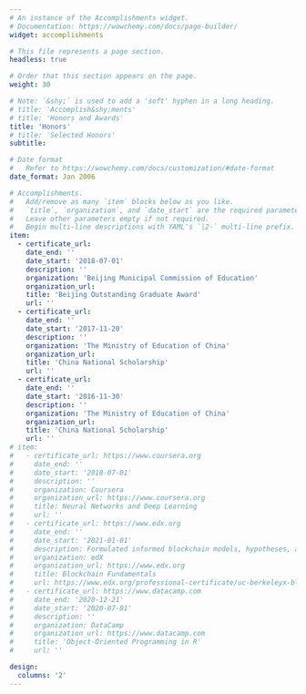 ```yaml
---
# An instance of the Accomplishments widget.
# Documentation: https://wowchemy.com/docs/page-builder/
widget: accomplishments

# This file represents a page section.
headless: true

# Order that this section appears on the page.
weight: 30

# Note: `&shy;` is used to add a 'soft' hyphen in a long heading.
# title: 'Accomplish&shy;ments'
# title: 'Honors and Awards'
title: 'Honors'
# title: 'Selected Honors'
subtitle:

# Date format
#   Refer to https://wowchemy.com/docs/customization/#date-format
date_format: Jan 2006

# Accomplishments.
#   Add/remove as many `item` blocks below as you like.
#   `title`, `organization`, and `date_start` are the required parameters.
#   Leave other parameters empty if not required.
#   Begin multi-line descriptions with YAML's `|2-` multi-line prefix.
item:
  - certificate_url: 
    date_end: ''
    date_start: '2018-07-01'
    description: ''
    organization: 'Beijing Municipal Commission of Education'
    organization_url: 
    title: 'Beijing Outstanding Graduate Award'
    url: ''
  - certificate_url: 
    date_end: ''
    date_start: '2017-11-20'
    description: ''
    organization: 'The Ministry of Education of China'
    organization_url: 
    title: 'China National Scholarship'
    url: ''
  - certificate_url: 
    date_end: ''
    date_start: '2016-11-30'
    description: ''
    organization: 'The Ministry of Education of China'
    organization_url: 
    title: 'China National Scholarship'
    url: ''
# item:
#   - certificate_url: https://www.coursera.org
#     date_end: ''
#     date_start: '2018-07-01'
#     description: ''
#     organization: Coursera
#     organization_url: https://www.coursera.org
#     title: Neural Networks and Deep Learning
#     url: ''
#   - certificate_url: https://www.edx.org
#     date_end: ''
#     date_start: '2021-01-01'
#     description: Formulated informed blockchain models, hypotheses, and use cases.
#     organization: edX
#     organization_url: https://www.edx.org
#     title: Blockchain Fundamentals
#     url: https://www.edx.org/professional-certificate/uc-berkeleyx-blockchain-fundamentals
#   - certificate_url: https://www.datacamp.com
#     date_end: '2020-12-21'
#     date_start: '2020-07-01'
#     description: ''
#     organization: DataCamp
#     organization_url: https://www.datacamp.com
#     title: 'Object-Oriented Programming in R'
#     url: ''

design:
  columns: '2'
---
```

